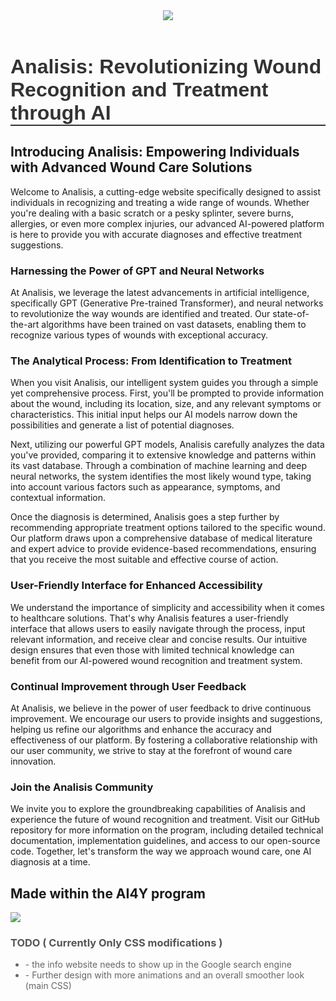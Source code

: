 <header>
  <img src="https://media.discordapp.net/attachments/735810937348423730/1116740681667461221/logo.png?width=810&height=405">
</header>
<h1 style="font-family: Arial, sans-serif; font-size: 32px; color: #333; border-bottom: 2px solid #333;">Analisis: Revolutionizing Wound Recognition and Treatment through AI</h1>
  <h2>Introducing Analisis: Empowering Individuals with Advanced Wound Care Solutions</h2>
  <p>Welcome to Analisis, a cutting-edge website specifically designed to assist individuals in recognizing and treating a wide range of wounds. Whether you're dealing with a basic scratch or a pesky splinter, severe burns, allergies, or even more complex injuries, our advanced AI-powered platform is here to provide you with accurate diagnoses and effective treatment suggestions.</p>
  <h3>Harnessing the Power of GPT and Neural Networks</h3>
  <p>At Analisis, we leverage the latest advancements in artificial intelligence, specifically GPT (Generative Pre-trained Transformer), and neural networks to revolutionize the way wounds are identified and treated. Our state-of-the-art algorithms have been trained on vast datasets, enabling them to recognize various types of wounds with exceptional accuracy.</p>
  <h3>The Analytical Process: From Identification to Treatment</h3>
  <p>When you visit Analisis, our intelligent system guides you through a simple yet comprehensive process. First, you'll be prompted to provide information about the wound, including its location, size, and any relevant symptoms or characteristics. This initial input helps our AI models narrow down the possibilities and generate a list of potential diagnoses.</p>
  <p>Next, utilizing our powerful GPT models, Analisis carefully analyzes the data you've provided, comparing it to extensive knowledge and patterns within its vast database. Through a combination of machine learning and deep neural networks, the system identifies the most likely wound type, taking into account various factors such as appearance, symptoms, and contextual information.</p>
  <p>Once the diagnosis is determined, Analisis goes a step further by recommending appropriate treatment options tailored to the specific wound. Our platform draws upon a comprehensive database of medical literature and expert advice to provide evidence-based recommendations, ensuring that you receive the most suitable and effective course of action.</p>
  <h3>User-Friendly Interface for Enhanced Accessibility</h3>
  <p>We understand the importance of simplicity and accessibility when it comes to healthcare solutions. That's why Analisis features a user-friendly interface that allows users to easily navigate through the process, input relevant information, and receive clear and concise results. Our intuitive design ensures that even those with limited technical knowledge can benefit from our AI-powered wound recognition and treatment system.</p>
  <h3>Continual Improvement through User Feedback</h3>
  <p>At Analisis, we believe in the power of user feedback to drive continuous improvement. We encourage our users to provide insights and suggestions, helping us refine our algorithms and enhance the accuracy and effectiveness of our platform. By fostering a collaborative relationship with our user community, we strive to stay at the forefront of wound care innovation.</p>
  <h3>Join the Analisis Community</h3>
  <p>We invite you to explore the groundbreaking capabilities of Analisis and experience the future of wound recognition and treatment. Visit our GitHub repository for more information on the program, including detailed technical documentation, implementation guidelines, and access to our open-source code. Together, let's transform the way we approach wound care, one AI diagnosis at a time.</p>

<h2>Made within the AI4Y program</h2>
<img src='https://i.ytimg.com/vi/MXINt_JB9t8/maxresdefault.jpg'>

  <h3 style="color: #555;">TODO ( Currently Only CSS modifications )</h3>
  <ul>
    <li style="16px; color: #666;">- the info website needs to show up in the Google search engine</li>
    <li style="color: #666;">- Further design with more animations and an overall smoother look (main CSS)</li>
  </ul>

